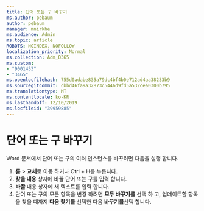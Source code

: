 ```yaml
---
title: 단어 또는 구 바꾸기
ms.author: pebaum
author: pebaum
manager: mnirkhe
ms.audience: Admin
ms.topic: article
ROBOTS: NOINDEX, NOFOLLOW
localization_priority: Normal
ms.collection: Adm_O365
ms.custom:
- "9001453"
- "3465"
ms.openlocfilehash: 755d0adabe835a79dc4bf4b0e712ad4aa38233b9
ms.sourcegitcommit: cbbd46fa9a32873c5446d9fd5a532cea0300b795
ms.translationtype: MT
ms.contentlocale: ko-KR
ms.lasthandoff: 12/10/2019
ms.locfileid: "39959885"
---
```

# <a name="replace-a-word-or-phrase"></a>단어 또는 구 바꾸기

Word 문서에서 단어 또는 구의 여러 인스턴스를 바꾸려면 다음을 실행 합니다.

1. **홈** > **교체**로 이동 하거나 Ctrl + H를 누릅니다.
2. **찾을 내용** 상자에 바꿀 단어 또는 구를 입력 합니다. 
3. **바꿀** 내용 상자에 새 텍스트를 입력 합니다.
3. 단어 또는 구의 모든 항목을 변경 하려면 **모두 바꾸기를** 선택 하 고, 업데이트할 항목을 찾을 때까지 **다음 찾기를** 선택한 다음 **바꾸기를**선택 합니다.